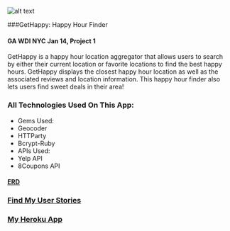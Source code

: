 ![alt text](https://farm4.staticflickr.com/3754/12637342993_c0e1540d33_o.png "GetHappy Logo")

###GetHappy: Happy Hour Finder

#### GA WDI NYC Jan 14, Project 1


GetHappy is a happy hour location aggregator that allows users to search by either their current location or favorite locations to find the best happy hours. GetHappy displays the closest happy hour location as well as the associated reviews and location information. This happy hour finder also lets users find sweet deals in their area! 


### All Technologies Used On This App:

* Gems Used:
* Geocoder
* HTTParty
* Bcrypt-Ruby 
* APIs Used:
* Yelp API
* 8Coupons API

#### [ERD](https://farm6.staticflickr.com/5495/12640207203_0a0c234657_o.png)


### [Find My User Stories](https://www.pivotaltracker.com/s/projects/1015676)

### [My Heroku App](https://gethappy.herokuapp.com/)


